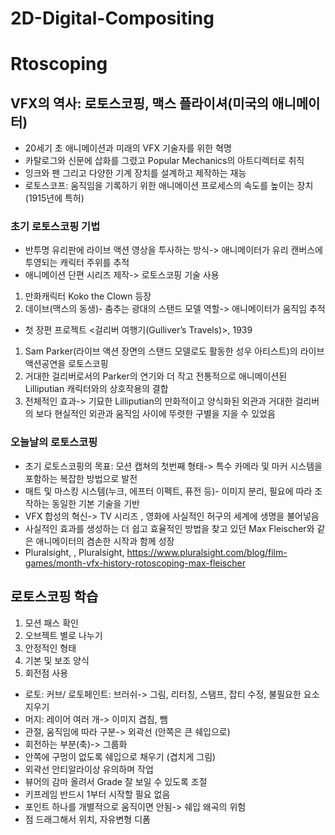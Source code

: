 # 2D-Digital-Compositing
Rtoscoping
  =============
## VFX의 역사: 로토스코핑, 맥스 플라이셔(미국의 애니메이터)
-	20세기 초 애니메이션과 미래의 VFX 기술자를 위한 혁명
-	카탈로그와 신문에 삽화를 그렸고 Popular Mechanics의 아트디렉터로 취직
-	잉크와 펜 그리고 다양한 기계 장치를 설계하고 제작하는 재능
-	로토스코프: 움직임을 기록하기 위한 애니메이션 프로세스의 속도를 높이는 장치 (1915년에 특허)

### 초기 로토스코핑 기법
-	반투명 유리판에 라이브 액션 영상을 투사하는 방식-> 애니메이터가 유리 캔버스에 투영되는 캐릭터 주위를 추적
-	애니메이션 단편 시리즈<Out of the Inkwell> 제작-> 로토스코핑 기술 사용
1)	만화캐릭터 Koko the Clown 등장
2)	데이브(맥스의 동생)- 춤추는 광대의 스탠드 모델 역할-> 애니메이터가 움직임 추적
-	첫 장편 프로젝트 <걸리버 여행기(Gulliver’s Travels)>, 1939
1)	Sam Parker(라이브 액션 장면의 스탠드 모델로도 활동한 성우 아티스트)의 라이브 액션공연을 로토스코핑
2)	거대한 걸리버로서의 Parker의 연기와 더 작고 전통적으로 애니메이션된 Lilliputian 캐릭터와의 상호작용의 결합
3)	전체적인 효과-> 기묘한 Lilliputian의 만화적이고 양식화된 외관과 거대한 걸리버의 보다 현실적인 외관과 움직임 사이에 뚜렷한 구별을 지을 수 있었음

### 오늘날의 로토스코핑
-	초기 로토스코핑의 목표: 모션 캡쳐의 첫번째 형태-> 특수 카메라 및 마커 시스템을 포함하는 복잡한 방법으로 발전
-	매트 및 마스킹 시스템(누크, 에프터 이펙트, 퓨전 등)- 이미지 분리, 필요에 따라 조작하는 동일한 기본 기술을 기반
-	VFX 합성의 혁신-> TV 시리즈 <Game of Thrones>, 영화<Dawn of the Planet of the Apes>에 사실적인 허구의 세계에 생명을 불어넣음
-	사실적인 효과를 생성하는 더 쉽고 효율적인 방법을 찾고 있던 Max Fleischer와 같은 애니메이터의 겸손한 시작과 함께 성장
-	Pluralsight, <History Rotoscoping and Max Fleischer>, Pluralsight, https://www.pluralsight.com/blog/film-games/month-vfx-history-rotoscoping-max-fleischer

## 로토스코핑 학습
1)	모션 패스 확인
2)	오브젝트 별로 나누기
3)	안정적인 형태
4)	기본 및 보조 양식
5)	회전점 사용

-	로토: 커브/ 로토페인트: 브러쉬-> 그림, 리터칭, 스탬프, 잡티 수정, 불필요한 요소 지우기
-	머지: 레이어 여러 개-> 이미지 겹침, 뺌
-	관절, 움직임에 따라 구분-> 외곽선 (안쪽은 큰 쉐입으로)
-	회전하는 부분(축)-> 그룹화
-	안쪽에 구멍이 없도록 쉐입으로 채우기 (겹치게 그림)
-	외곽선 안티알라이상 유의하며 작업
-	뷰어의 감마 올려서 Grade 잘 보일 수 있도록 조절
-	키프레임 반드시 1부터 시작할 필요 없음
-	포인트 하나를 개별적으로 움직이면 안됨-> 쉐입 왜곡의 위험
-	점 드래그해서 위치, 자유변형 디폼
